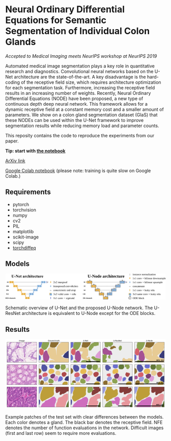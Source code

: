 # Neural Ordinary Differential Equations for Semantic Segmentation of Individual Colon Glands

*Accepted to Medical Imaging meets NeurIPS workshop at NeurIPS 2019*

Automated medical image segmentation plays a key role in quantitative research
and diagnostics. Convolutional neural networks based on the U-Net architecture are
the state-of-the-art. A key disadvantage is the hard-coding of the receptive field size,
which requires architecture optimization for each segmentation task. Furthermore,
increasing the receptive field results in an increasing number of weights. Recently,
Neural Ordinary Differential Equations (NODE) have been proposed, a new type
of continuous depth deep neural network. This framework allows for a dynamic
receptive field at a constant memory cost and a smaller amount of parameters.
We show on a colon gland segmentation dataset (GlaS) that these NODEs can be
used within the U-Net framework to improve segmentation results while reducing
memory load and parameter counts.

This reposity contains the code to reproduce the experiments from our paper. 

**Tip: start with [the notebook](train_models.ipynb)**

[ArXiv link](https://arxiv.org/abs/1910.10470)

[Google Colab notebook](https://colab.research.google.com/drive/1JPuZhHWTWIlAnwdarFDhYYrHSt4YXK0C#forceEdit=true&sandboxMode=true) (please note: training is quite slow on Google Colab.)

## Requirements

- pytorch
- torchvision
- numpy
- cv2
- PIL
- matplotlib
- scikit-image
- scipy
- [torchdiffeq](https://github.com/rtqichen/torchdiffeq)

## Models

![Overview of the proposed U-Node network.](networks.svg)

Schematic overview of U-Net and the proposed U-Node network. The U-ResNet architecture is
equivalent to U-Node except for the ODE blocks.

## Results

![Example patches of the test set](results.png)

Example patches of the test set with clear differences between the models. Each color denotes a
gland. The black bar denotes the receptive field. NFE denotes the number of function evaluations in the network.
Difficult images (first and last row) seem to require more evaluations.
